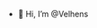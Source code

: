 - 👋 Hi, I’m @Velhens


<!---
Velhens/Velhens is a ✨ special ✨ repository because its `README.md` (this file) appears on your GitHub profile.
You can click the Preview link to take a look at your changes.
--->
